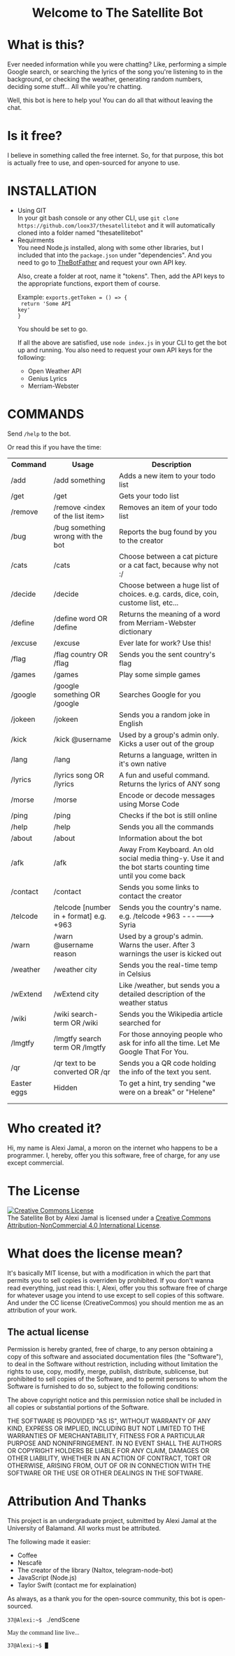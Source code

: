 <h1 align="center"><strong>Welcome to The Satellite Bot</strong></h1>

<h1>What is this?</h1>
Ever needed information while you were chatting? Like, performing a simple
Google search, or searching the lyrics of the song you're listening to in the
background, or checking the weather, generating random numbers, deciding some
stuff... All while you're chatting.

Well, this bot is here to help you! You can do all that without leaving the
chat.

<h1>Is it free?</h1>
I believe in something called the free internet. So, for that purpose, this bot
is actually free to use, and open-sourced for anyone to use.

<h1>INSTALLATION</h1>
<ul>
<li>Using GIT</li>
In your git bash console or any other CLI, use <code>git clone https://github.com/loox37/thesatellitebot</code> and it will automatically cloned into a folder named "thesatellitebot"
<li>Requirments</li>
You need Node.js installed, along with some other libraries, but I included that into the <code>package.json</code> under "dependencies".
And you need to go to <a href="https://t.me/thebotfather">TheBotFather</a> and request your own API key.

Also, create a folder at root, name it "tokens". Then, add the API keys to the appropriate functions, export them of course.

Example: <code>exports.getToken = () => {<br>
return 'Some API key'
<br>}
</code>

You should be set to go.

If all the above are satisfied, use <code>node index.js</code> in your CLI to get the bot up and running.
You also need to request your own API keys for the following:

<ul>
<li>Open Weather API</li>
<li>Genius Lyrics</li>
<li>Merriam-Webster</li>
</ul>
</ul>

<h1>COMMANDS</h1>
Send <code>/help</code> to the bot.

Or read this if you have the time:

<table class="tg">
  <tr>
    <th class="tg-0pky">Command</th>
    <th class="tg-0lax">Usage</th>
    <th class="tg-0lax">Description</th>
  </tr>
  <tr>
    <td class="tg-hmp3">/add</td>
    <td class="tg-hmp3">/add something</td>
    <td class="tg-hmp3">Adds a new item to your todo list</td>
  </tr>
  <tr>
    <td class="tg-0lax">/get</td>
    <td class="tg-0lax">/get</td>
    <td class="tg-0lax">Gets your todo list</td>
  </tr>
  <tr>
    <td class="tg-hmp3">/remove</td>
    <td class="tg-hmp3">/remove &lt;index of the list item&gt;</td>
    <td class="tg-hmp3">Removes an item of your todo list</td>
  </tr>
  <tr>
    <td class="tg-0lax">/bug</td>
    <td class="tg-0lax">/bug something wrong with the bot</td>
    <td class="tg-0lax">Reports the bug found by you to the creator</td>
  </tr>
  <tr>
    <td class="tg-hmp3">/cats</td>
    <td class="tg-hmp3">/cats</td>
    <td class="tg-hmp3">Choose between a cat picture or a cat fact, because why not :/</td>
  </tr>
  <tr>
    <td class="tg-0lax">/decide</td>
    <td class="tg-0lax">/decide</td>
    <td class="tg-0lax">Choose between a huge list of choices. e.g. cards, dice, coin, custome list, etc...</td>
  </tr>
  <tr>
    <td class="tg-hmp3">/define</td>
    <td class="tg-hmp3">/define word OR /define</td>
    <td class="tg-hmp3">Returns the meaning of a word from Merriam-Webster dictionary</td>
  </tr>
  <tr>
    <td class="tg-0lax">/excuse</td>
    <td class="tg-0lax">/excuse</td>
    <td class="tg-0lax">Ever late for work? Use this!</td>
  </tr>
  <tr>
    <td class="tg-hmp3">/flag</td>
    <td class="tg-hmp3">/flag country OR /flag</td>
    <td class="tg-hmp3">Sends you the sent country's flag</td>
  </tr>
  <tr>
    <td class="tg-0lax">/games</td>
    <td class="tg-0lax">/games</td>
    <td class="tg-0lax">Play some simple games</td>
  </tr>
  <tr>
    <td class="tg-hmp3">/google</td>
    <td class="tg-hmp3">/google something OR /google</td>
    <td class="tg-hmp3">Searches Google for you</td>
  </tr>
  <tr>
    <td class="tg-0lax">/jokeen</td>
    <td class="tg-0lax">/jokeen</td>
    <td class="tg-0lax">Sends you a random joke in English</td>
  </tr>
  <tr>
    <td class="tg-hmp3">/kick</td>
    <td class="tg-hmp3">/kick @username</td>
    <td class="tg-hmp3">Used by a group's admin only. Kicks a user out of the group</td>
  </tr>
  <tr>
    <td class="tg-0lax">/lang</td>
    <td class="tg-0lax">/lang</td>
    <td class="tg-0lax">Returns a language, written in it's own native</td>
  </tr>
  <tr>
    <td class="tg-hmp3">/lyrics</td>
    <td class="tg-hmp3">/lyrics song OR /lyrics</td>
    <td class="tg-hmp3">A fun and useful command. Returns the lyrics of ANY song</td>
  </tr>
  <tr>
    <td class="tg-0lax">/morse</td>
    <td class="tg-0lax">/morse</td>
    <td class="tg-0lax">Encode or decode messages using Morse Code</td>
  </tr>
  <tr>
    <td class="tg-hmp3">/ping</td>
    <td class="tg-hmp3">/ping</td>
    <td class="tg-hmp3">Checks if the bot is still online</td>
  </tr>
  <tr>
    <td class="tg-0lax">/help</td>
    <td class="tg-0lax">/help</td>
    <td class="tg-0lax">Sends you all the commands</td>
  </tr>
  <tr>
    <td class="tg-hmp3">/about</td>
    <td class="tg-hmp3">/about</td>
    <td class="tg-hmp3">Information about the bot</td>
  </tr>
  <tr>
    <td class="tg-0lax">/afk</td>
    <td class="tg-0lax">/afk</td>
    <td class="tg-0lax">Away From Keyboard. An old social media thing-y. Use it and the bot starts counting time until you come back</td>
  </tr>
  <tr>
    <td class="tg-hmp3">/contact</td>
    <td class="tg-hmp3">/contact</td>
    <td class="tg-hmp3">Sends you some links to contact the creator</td>
  </tr>
  <tr>
    <td class="tg-0lax">/telcode</td>
    <td class="tg-0lax">/telcode [number in + format] e.g. +963</td>
    <td class="tg-0lax">Sends you the country's name. e.g. /telcode +963 ------&gt; Syria</td>
  </tr>
  <tr>
    <td class="tg-hmp3">/warn</td>
    <td class="tg-hmp3">/warn @username reason</td>
    <td class="tg-hmp3">Used by a group's admin. Warns the user. After 3 warnings the user is kicked out</td>
  </tr>
  <tr>
    <td class="tg-0lax">/weather</td>
    <td class="tg-0lax">/weather city</td>
    <td class="tg-0lax">Sends you the real-time temp in Celsius</td>
  </tr>
  <tr>
    <td class="tg-hmp3">/wExtend</td>
    <td class="tg-hmp3">/wExtend city</td>
    <td class="tg-hmp3">Like /weather, but sends you a detailed description of the weather status</td>
  </tr>
  <tr>
    <td class="tg-0lax">/wiki</td>
    <td class="tg-0lax">/wiki search-term OR /wiki</td>
    <td class="tg-0lax">Sends you the Wikipedia article searched for</td>
  </tr>
  <tr>
    <td class="tg-0lax">/lmgtfy</td>
    <td class="tg-0lax">/lmgtfy search term OR /lmgtfy</td>
    <td class="tg-0lax">For those annoying people who ask for info all the time. Let Me Google That For You.</td>
  </tr><tr>
    <td class="tg-0lax">/qr</td>
    <td class="tg-0lax">/qr text to be converted OR /qr</td>
    <td class="tg-0lax">Sends you a QR code holding the info of the text you sent.</td>
  </tr>
  <tr>
    <td class="tg-hmp3">Easter eggs</td>
    <td class="tg-hmp3">Hidden</td>
    <td class="tg-hmp3">To get a hint, try sending "we were on a break" or "Helene"</td>
  </tr>
  <tr>
    <td class="tg-0lax"></td>
    <td class="tg-0lax"></td>
    <td class="tg-0lax"></td>
  </tr>
  <tr>
    <td class="tg-hmp3"></td>
    <td class="tg-hmp3"></td>
    <td class="tg-hmp3"></td>
  </tr>
</table>

<h1>Who created it?</h1>
Hi, my name is Alexi Jamal, a moron on the internet who happens to be a programmer. I, hereby, offer you this software, free of charge, for any use except commercial.

<h1>The License</h1>

<a rel="license" href="http://creativecommons.org/licenses/by-nc/4.0/"><img alt="Creative Commons License" style="border-width:0" src="https://i.creativecommons.org/l/by-nc/4.0/88x31.png" /></a><br /><span xmlns:dct="http://purl.org/dc/terms/" property="dct:title">The Satellite Bot</span> by <span xmlns:cc="http://creativecommons.org/ns#" property="cc:attributionName">Alexi Jamal</span> is licensed under a <a rel="license" href="http://creativecommons.org/licenses/by-nc/4.0/">Creative Commons Attribution-NonCommercial 4.0 International License</a>.

<h1>What does the license mean?</h2>

It's basically MIT license, but with a modification in which the part that permits you to sell copies is overriden by prohibited.
If you don't wanna read everything, just read this:
I, Alexi, offer you this software free of charge for whatever usage you intend to use except to sell copies of this software. And under the CC license (CreativeCommos) you should mention me as an attribution of your work.

<h2>The actual license</h2>
Permission is hereby granted, free of charge, to any person obtaining a copy of this software and associated documentation files (the "Software"), to deal in the Software without restriction, including without limitation the rights to use, copy, modify, merge, publish, distribute, sublicense, but prohibited to sell copies of the Software, and to permit persons to whom the Software is furnished to do so, subject to the following conditions:

The above copyright notice and this permission notice shall be included in all copies or substantial portions of the Software.

THE SOFTWARE IS PROVIDED "AS IS", WITHOUT WARRANTY OF ANY KIND, EXPRESS OR IMPLIED, INCLUDING BUT NOT LIMITED TO THE WARRANTIES OF MERCHANTABILITY, FITNESS FOR A PARTICULAR PURPOSE AND NONINFRINGEMENT. IN NO EVENT SHALL THE AUTHORS OR COPYRIGHT HOLDERS BE LIABLE FOR ANY CLAIM, DAMAGES OR OTHER LIABILITY, WHETHER IN AN ACTION OF CONTRACT, TORT OR OTHERWISE, ARISING FROM, OUT OF OR IN CONNECTION WITH THE SOFTWARE OR THE USE OR OTHER DEALINGS IN THE SOFTWARE.

<h1>Attribution And Thanks</h1>
This project is an undergraduate project, submitted by Alexi Jamal at the University of Balamand. All works must be attributed.

The following made it easier:

<ul>
<li>Coffee</li>
<li>Nescafè</li>
<li>The creator of the library (Naltox, telegram-node-bot)</li>
<li>JavaScript (Node.js)</li>
<li>Taylor Swift (contact me for explaination)</li>
</ul>
As always, as a thank you for the open-source community, this bot is open-sourced.

<code>37@Alexi:~\$ </code> ./endScene

<p style='font-family: "Consolas"'>May the command line live...</p>

<code>37@Alexi:~\$ █ </code>
